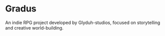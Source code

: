 # Gradus
An indie RPG project developed by Glyduh-studios, focused on storytelling and creative world-building.
